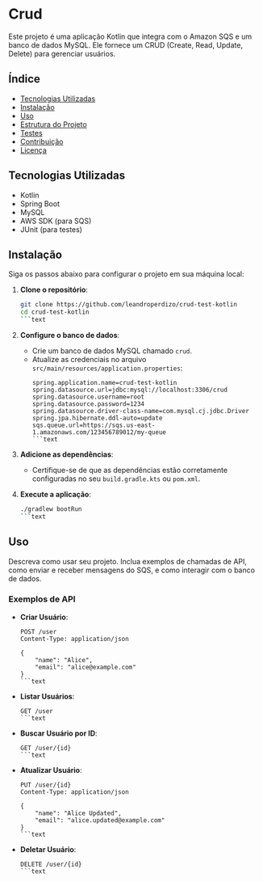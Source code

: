 # Crud

Este projeto é uma aplicação Kotlin que integra com o Amazon SQS e um banco de dados MySQL. Ele fornece um CRUD (Create, Read, Update, Delete) para gerenciar usuários.

## Índice

- [Tecnologias Utilizadas](#tecnologias-utilizadas)
- [Instalação](#instalação)
- [Uso](#uso)
- [Estrutura do Projeto](#estrutura-do-projeto)
- [Testes](#testes)
- [Contribuição](#contribuição)
- [Licença](#licença)

## Tecnologias Utilizadas

- Kotlin
- Spring Boot
- MySQL
- AWS SDK (para SQS)
- JUnit (para testes)

## Instalação

Siga os passos abaixo para configurar o projeto em sua máquina local:

1. **Clone o repositório**:
   ```bash
   git clone https://github.com/leandroperdizo/crud-test-kotlin
   cd crud-test-kotlin
   ```text

2. **Configure o banco de dados**:
    - Crie um banco de dados MySQL chamado `crud`.
    - Atualize as credenciais no arquivo `src/main/resources/application.properties`:
      ```properties
      spring.application.name=crud-test-kotlin
      spring.datasource.url=jdbc:mysql://localhost:3306/crud
      spring.datasource.username=root
      spring.datasource.password=1234
      spring.datasource.driver-class-name=com.mysql.cj.jdbc.Driver
      spring.jpa.hibernate.ddl-auto=update
      sqs.queue.url=https://sqs.us-east-1.amazonaws.com/123456789012/my-queue
      ```text

3. **Adicione as dependências**:
    - Certifique-se de que as dependências estão corretamente configuradas no seu `build.gradle.kts` ou `pom.xml`.

4. **Execute a aplicação**:
   ```bash
   ./gradlew bootRun
   ```text

## Uso

Descreva como usar seu projeto. Inclua exemplos de chamadas de API, como enviar e receber mensagens do SQS, e como interagir com o banco de dados.

### Exemplos de API

- **Criar Usuário**:
  ```http
  POST /user
  Content-Type: application/json

  {
      "name": "Alice",
      "email": "alice@example.com"
  }
  ```text

- **Listar Usuários**:
  ```http
  GET /user
  ```text

- **Buscar Usuário por ID**:
  ```http
  GET /user/{id}
  ```text

- **Atualizar Usuário**:
  ```http
  PUT /user/{id}
  Content-Type: application/json

  {
      "name": "Alice Updated",
      "email": "alice.updated@example.com"
  }
  ```text

- **Deletar Usuário**:
  ```http
  DELETE /user/{id}
  ```text

    
